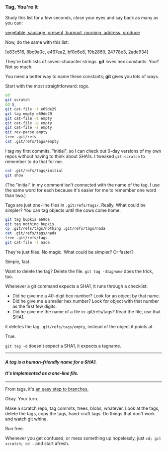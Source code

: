 ### Tag, You're It

Study this list for a few seconds, close your eyes and say back as many as you can:

[vegetable, sausage, present, burnout, morning, address, produce](http://4pics1word.ws/7-letter-words/)

Now, do the same with this list:

[e83c516, 8bc9a0c, e497ea2, bf0c6e8, 19b2860, 24778e3, 2ade934]

They're both lists of seven-character strings.
**git** loves hex constants. You? Not so much.

You need a better way to name these constants; **git** gives you lots of ways.

Start with the most straightforward: *tags*.

```bash
cd
git scratch
cd $_
git cat-file -t e69de29
git tag empty e69de29
git cat-file -t empty
git cat-file -p empty
git cat-file -s empty
git rev-parse empty
tree .git/refs
cat .git/refs/tags/empty
```

  I tag my first commits, "initial",
  so I can check out 0-day versions of my own repos
  without having to think about SHA1s.
  I tweaked `git-scratch` to remember to do that for me.

```bash
cat .git/refs/tags/initial
git show
```

(The "initial" in my comment isn't connected with the name of the tag.
I use the same word for each
because it's easier for me to remember one word than two.)

Tags are just one-line files in `.git/refs/tags/`.
Really. What could be simpler?
You can tag objects until the cows come home.

```bash
git tag bupkis e69de
git tag nothing bupkis
cp .git/refs/tags/nothing .git/refs/tags/nada
cat .git/refs/tags/nada
tree .git/refs/tags
git cat-file -t nada
```

They're just files. No magic. What could be simpler? Or faster?

Simple, fast.

Want to delete the tag? Delete the file.
`git tag -d`*`tagname`* does the trick, too.

Whenever a git command expects a SHA1,
it runs through a checklist:

- Did he give me a 40-digit hex number?
Look for an object by that name.
- Did he give me a smaller hex number?
Look for object with that number as the first few digits.
- Did he give me the name of a file in .git/refs/tags?
Read the file, use that SHA1.

it deletes the tag `.git/refs/tags/empty`,
instead of the object it points at.

True.

`git tag -d` doesn't expect a SHA1, it expects a tagname.

----
#### *A tag is a human-friendly name for a SHA1.*
#### *It's implemented as a one-line file.*
----

From tags, it's [an easy step to branches.](https://github.com/jsh/git-internals/blob/new-course/commitishes/on-to-branches.md)

Okay. Your turn.

Make a scratch repo, tag commits, trees, blobs, whatever.
Look at the tags, delete the tags, copy the tags, hand-craft tags. Do things that don't work and watch git whine.

Run free.

Whenever you get confused, or mess something up hopelessly,
just `cd; git scratch; cd -` and start afresh.
